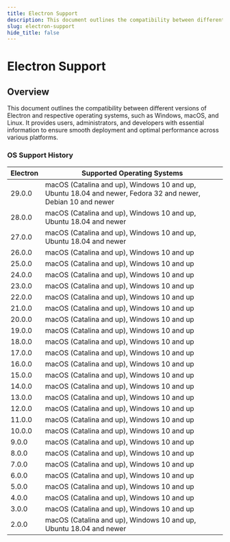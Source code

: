 ```yaml
---
title: Electron Support
description: This document outlines the compatibility between different versions of Electron and respective operating systems, such as Windows, macOS, and Linux. It provides users, administrators, and developers with essential information to ensure smooth deployment and optimal performance across various platforms.
slug: electron-support
hide_title: false
---
```


# Electron Support

## Overview


This document outlines the compatibility between different versions of Electron and respective operating systems, such as Windows, macOS, and Linux. It provides users, administrators, and developers with essential information to ensure smooth deployment and optimal performance across various platforms.

### OS Support History

| Electron   | Supported Operating Systems                                               |
|-----------|-----------------------------------------------------------------------------|
| 29.0.0    | macOS (Catalina and up), Windows 10 and up, Ubuntu 18.04 and newer, Fedora 32 and newer, Debian 10 and newer |
| 28.0.0    | macOS (Catalina and up), Windows 10 and up, Ubuntu 18.04 and newer           |
| 27.0.0    | macOS (Catalina and up), Windows 10 and up, Ubuntu 18.04 and newer           |
| 26.0.0    | macOS (Catalina and up), Windows 10 and up                                   |
| 25.0.0    | macOS (Catalina and up), Windows 10 and up                                   |
| 24.0.0    | macOS (Catalina and up), Windows 10 and up                                   |
| 23.0.0    | macOS (Catalina and up), Windows 10 and up                                   |
| 22.0.0    | macOS (Catalina and up), Windows 10 and up                                   |
| 21.0.0    | macOS (Catalina and up), Windows 10 and up                                   |
| 20.0.0    | macOS (Catalina and up), Windows 10 and up                                   |
| 19.0.0    | macOS (Catalina and up), Windows 10 and up                                   |
| 18.0.0    | macOS (Catalina and up), Windows 10 and up                                   |
| 17.0.0    | macOS (Catalina and up), Windows 10 and up                                   |
| 16.0.0    | macOS (Catalina and up), Windows 10 and up                                   |
| 15.0.0    | macOS (Catalina and up), Windows 10 and up                                   |
| 14.0.0    | macOS (Catalina and up), Windows 10 and up                                   |
| 13.0.0    | macOS (Catalina and up), Windows 10 and up                                   |
| 12.0.0    | macOS (Catalina and up), Windows 10 and up                                   |
| 11.0.0    | macOS (Catalina and up), Windows 10 and up                                   |
| 10.0.0    | macOS (Catalina and up), Windows 10 and up                                   |
| 9.0.0     | macOS (Catalina and up), Windows 10 and up                                   |
| 8.0.0     | macOS (Catalina and up), Windows 10 and up                                   |
| 7.0.0     | macOS (Catalina and up), Windows 10 and up                                   |
| 6.0.0     | macOS (Catalina and up), Windows 10 and up                                   |
| 5.0.0     | macOS (Catalina and up), Windows 10 and up                                   |
| 4.0.0     | macOS (Catalina and up), Windows 10 and up                                   |
| 3.0.0     | macOS (Catalina and up), Windows 10 and up                                   |
| 2.0.0     | macOS (Catalina and up), Windows 10 and up, Ubuntu 18.04 and newer           |


